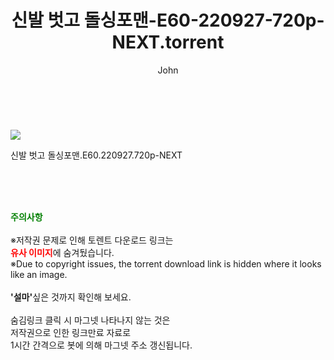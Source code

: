 ﻿---
layout: post
title:  "    신발 벗고 돌싱포맨-E60-220927-720p-NEXT.torrent"
author: John
categories: [ TV ]
tags: [  ]
image: https://torrentrj55.com/uploadfile/full/19fcbdaec24e0299ab9a3671b8ca9c15dfd46132.jpg 
description: "    신발 벗고 돌싱포맨-E60-220927-720p-NEXT torrent 정보 공유"
toc: true
toc_sticky: true
---

<br>
<p><img src="https://torrentrj55.com/uploadfile/full/19fcbdaec24e0299ab9a3671b8ca9c15dfd46132.jpg"/></p>
 신발 벗고 돌싱포맨.E60.220927.720p-NEXT  
    
<br><br><br>
<p data-ke-size="size16"><b><span style="color: green;">주의사항</span></b><br /><br />※저작권 문제로 인해 토렌트 다운로드 링크는<br /><b><span style="color: red;">유사 이미지</span></b>에 숨겨뒀습니다.<br />※Due to copyright issues, the torrent download link is hidden where it looks like an image.<br /><br /><b>'설마'</b>싶은 것까지 확인해 보세요.<br /><br />숨김링크 클릭 시 마그넷 나타나지 않는 것은<br />저작권으로 인한 링크만료 자료로<br />1시간 간격으로 봇에 의해 마그넷 주소 갱신됩니다.</p>

